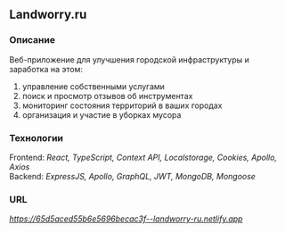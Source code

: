 ## Landworry.ru

### Описание  

Веб-приложение для улучшения городской инфраструктуры и заработка на этом:   
1. управление собственными услугами  
2. поиск и просмотр отзывов об инструментах  
3. мониторинг состояния территорий в ваших городах  
4. организация и участие в уборках мусора  

### Технологии  

Frontend: *React, TypeScript, Context API, Localstorage, Cookies, Apollo, Axios*  
Backend: *ExpressJS, Apollo, GraphQL, JWT, MongoDB, Mongoose*  

### URL  

*https://65d5aced55b6e5696becac3f--landworry-ru.netlify.app*  
